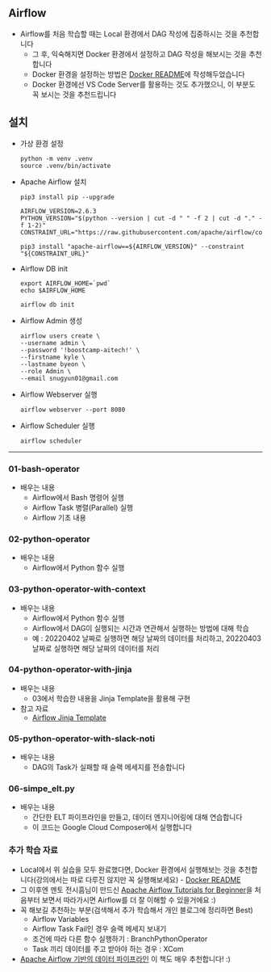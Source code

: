 ## Airflow
- Airflow를 처음 학습할 때는 Local 환경에서 DAG 작성에 집중하시는 것을 추천합니다
    - 그 후, 익숙해지면 Docker 환경에서 설정하고 DAG 작성을 해보시는 것을 추천합니다
    - Docker 환경을 설정하는 방법은 [Docker README](https://github.com/zzsza/Boostcamp-AI-Tech-Product-Serving/blob/main/01-batch-serving(airflow)/docker-readme.md)에 작성해두었습니다
    - Docker 환경에선 VS Code Server를 활용하는 것도 추가했으니, 이 부분도 꼭 보시는 것을 추천드립니다

## 설치
- 가상 환경 설정

    ```
    python -m venv .venv
    source .venv/bin/activate
    ```

- Apache Airflow 설치

    ```
    pip3 install pip --upgrade

    AIRFLOW_VERSION=2.6.3
    PYTHON_VERSION="$(python --version | cut -d " " -f 2 | cut -d "." -f 1-2)"
    CONSTRAINT_URL="https://raw.githubusercontent.com/apache/airflow/constraints-${AIRFLOW_VERSION}/constraints-${PYTHON_VERSION}.txt"

    pip3 install "apache-airflow==${AIRFLOW_VERSION}" --constraint "${CONSTRAINT_URL}"
    ```

- Airflow DB init

    ```
    export AIRFLOW_HOME=`pwd`
    echo $AIRFLOW_HOME

    airflow db init
    ```

- Airflow Admin 생성

    ```
    airflow users create \
    --username admin \
    --password '!boostcamp-aitech!' \
    --firstname kyle \
    --lastname byeon \
    --role Admin \
    --email snugyun01@gmail.com 
    ```

- Airflow Webserver 실행

    ```
    airflow webserver --port 8080
    ```

- Airflow Scheduler 실행

    ```
    airflow scheduler
    ```


---

### 01-bash-operator
- 배우는 내용
    - Airflow에서 Bash 명령어 실행
    - Airflow Task 병렬(Parallel) 실행
    - Airflow 기초 내용 


### 02-python-operator
- 배우는 내용
    - Airflow에서 Python 함수 실행

### 03-python-operator-with-context
- 배우는 내용
    - Airflow에서 Python 함수 실행
    - Airflow에서 DAG이 실행되는 시간과 연관해서 실행하는 방법에 대해 학습
    - 예 : 20220402 날짜로 실행하면 해당 날짜의 데이터를 처리하고, 20220403 날짜로 실행하면 해당 날짜의 데이터를 처리

### 04-python-operator-with-jinja
- 배우는 내용
    - 03에서 학습한 내용을 Jinja Template을 활용해 구현
- 참고 자료
    - [Airflow Jinja Template](https://airflow.apache.org/docs/apache-airflow/stable/templates-ref.html)

### 05-python-operator-with-slack-noti
- 배우는 내용
  - DAG의 Task가 실패할 때 슬랙 메세지를 전송합니다

### 06-simpe_elt.py
- 배우는 내용
  - 간단한 ELT 파이프라인을 만들고, 데이터 엔지니어링에 대해 연습합니다
  - 이 코드는 Google Cloud Composer에서 실행합니다


### 추가 학습 자료
- Local에서 위 실습을 모두 완료했다면, Docker 환경에서 실행해보는 것을 추천합니다(강의에서는 따로 다루진 않지만 꼭 실행해보세요) - [Docker README](https://github.com/zzsza/Boostcamp-AI-Tech-Product-Serving/blob/main/01-batch-serving(airflow)/docker-readme.md)
- 그 이후엔 멘토 전시흠님이 만드신 [Apache Airflow Tutorials for Beginner](https://heumsi.github.io/apache-airflow-tutorials-for-beginner/)을 처음부터 보면서 따라가시면 Airflow를 더 잘 이해할 수 있을거에요 :) 
- 꼭 해보길 추천하는 부분(검색해서 추가 학습해서 개인 블로그에 정리하면 Best)
    - Airflow Variables
    - Airflow Task Fail인 경우 슬랙 메세지 보내기
    - 조건에 따라 다른 함수 실행하기 : BranchPythonOperator
    - Task 끼리 데이터를 주고 받아야 하는 경우 : XCom
- [Apache Airflow 기반의 데이터 파이프라인](http://www.yes24.com/Product/Goods/107878326) 이 책도 매우 추천합니다! :) 